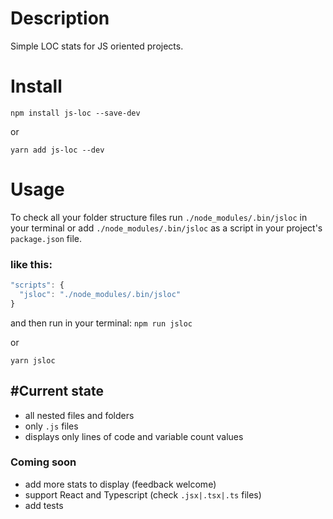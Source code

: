 # Description
Simple LOC stats for JS oriented projects.

# Install
`npm install js-loc --save-dev`

or

`yarn add js-loc --dev`

# Usage
To check all your folder structure files
run `./node_modules/.bin/jsloc` in your terminal
or add `./node_modules/.bin/jsloc` as a script in your project's `package.json` file.

### like this:
```javascript
"scripts": {
  "jsloc": "./node_modules/.bin/jsloc"
}
```

and then run in your terminal:
`npm run jsloc`

or

`yarn jsloc`


## #Current state
- all nested files and folders
- only `.js` files
- displays only lines of code and variable count values

### Coming soon
- add more stats to display (feedback welcome)
- support React and Typescript (check `.jsx|.tsx|.ts` files)
- add tests
